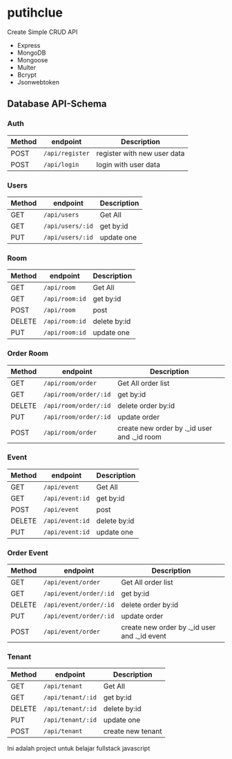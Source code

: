 # putihclue 
 Create Simple CRUD API

* Express
* MongoDB
* Mongoose
* Multer
* Bcrypt
* Jsonwebtoken


## Database API-Schema

### Auth

Method | endpoint       | Description
------ | -------------- | --------------------------
POST   | `/api/register` | register with new user data
POST   | `/api/login` | login with user data


### Users

Method | endpoint     | Description
------ | ------------ | -----------
GET    | `/api/users`     | Get All
GET    | `/api/users/:id` | get by:id
PUT    | `/api/users/:id` | update one

### Room

Method | endpoint     | Description
------ | ------------ | ----------------
GET    | `/api/room`     | Get All
GET    | `/api/room:id` | get by:id
POST   | `/api/room`     | post 
DELETE | `/api/room:id` | delete by:id
PUT    | `/api/room:id` | update one


###  Order Room

Method | endpoint                   | Description
------ | -------------------------- | ------------
GET    | `/api/room/order`          | Get All order list
GET    | `/api/room/order/:id` | get by:id
DELETE | `/api/room/order/:id`               | delete order by:id
PUT | `/api/room/order/:id`               | update order
POST | `/api/room/order`               | create new order by ._id user and ._id room


### Event

Method | endpoint     | Description
------ | ------------ | ----------------
GET    | `/api/event`     | Get All
GET    | `/api/event:id` | get by:id
POST   | `/api/event`     | post 
DELETE | `/api/event:id` | delete by:id
PUT    | `/api/event:id` | update one

### Order Event

Method | endpoint                   | Description
------ | -------------------------- | ------------
GET    | `/api/event/order`          | Get All order list
GET    | `/api/event/order/:id` | get by:id
DELETE | `/api/event/order/:id`               | delete order by:id
PUT | `/api/event/order/:id`               | update order
POST | `/api/event/order`               | create new order by ._id user and ._id event

### Tenant

Method | endpoint                   | Description
------ | -------------------------- | ------------
GET    | `/api/tenant`          | Get All
GET    | `/api/tenant/:id` | get by:id
DELETE | `/api/tenant/:id`               | delete by:id
PUT | `/api/tenant/:id`               | update one
POST | `/api/tenant`               | create new tenant


Ini adalah project untuk belajar fullstack javascript